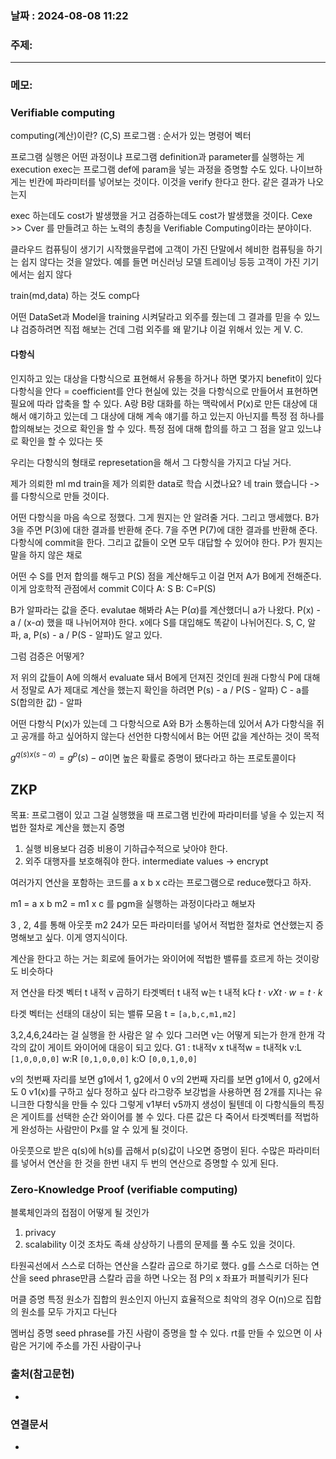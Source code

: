 
### 날짜 : 2024-08-08 11:22

### 주제: 

---
### 메모: 
### Verifiable computing
computing(계산)이란? (C,S)
프로그램 : 순서가 있는 명령어 벡터

프로그램 실행은 어떤 과정이냐
프로그램 definition과 parameter를 실행하는 게 execution
exec는 프로그램 def에 param을 넣는 과정을 증명할 수도 있다.
나이브하게는 빈칸에 파라미터를 넣어보는 것이다.
이것을 verify 한다고 한다. 같은 결과가 나오는지

exec 하는데도 cost가 발생했을 거고
검증하는데도 cost가 발생했을 것이다.
Cexe >> Cver 를 만들려고 하는 노력의 총칭을 Verifiable Computing이라는 분야이다.

클라우드 컴퓨팅이 생기기 시작했을무렵에
고객이 가진 단말에서 헤비한 컴퓨팅을 하기는 쉽지 않다는 것을 알았다.
예를 들면 머신러닝 모델 트레이닝 등등 고객이 가진 기기에서는 쉽지 않다

train(md,data) 하는 것도 comp다

어떤 DataSet과 Model을 training 시켜달라고 외주를 줬는데 그 결과를 믿을 수 있느냐
검증하려면 직접 해보는 건데 그럼 외주를 왜 맡기냐
이걸 위해서 있는 게 V. C.

#### 다항식
인지하고 있는 대상을 다항식으로 표현해서 유통을 하거나 하면 몇가지 benefit이 있다
다항식을 안다 = coefficient를 안다
현실에 있는 것을 다항식으로 만들어서 표현하면 필요에 따라 압축을 할 수 있다.
A랑 B랑 대화를 하는 맥락에서 P(x)로 만든 대상에 대해서 얘기하고 있는데 
그 대상에 대해 계속 얘기를 하고 있는지 아닌지를 특정 점 하나를 합의해보는 것으로 확인을 할 수 있다.
특정 점에 대해 합의를 하고 그 점을 알고 있느냐로 확인을 할 수 있다는 뜻

우리는 다항식의 형태로 represetation을 해서 그 다항식을 가지고 다닐 거다.

제가 의뢰한 ml md train을 제가 의뢰한 data로 학습 시켰나요?
네 train 했습니다 -> 를 다항식으로 만들 것이다.

어떤 다항식을 마음 속으로 정했다. 그게 뭔지는 안 알려줄 거다.
그리고 맹세했다. 
B가 3을 주면 P(3)에 대한 결과를 반환해 준다.
7을 주면 P(7)에 대한 결과를 반환해 준다.
다항식에 commit을 한다. 그리고 값들이 오면 모두 대답할 수 있어야 한다.
P가 뭔지는 말을 하지 않은 채로

어떤 수 S를 먼저 합의를 해두고 P(S) 점을 계산해두고 이걸 먼저 A가 B에게 전해준다.
이게 암호학적 관점에서 commit C이다
A: S
B: C=P(S)

B가 알파라는 값을 준다. evalutae 해봐라
A는 P($\alpha$)를 계산했더니 a가 나왔다.
P(x) - a / (x-$\alpha$) 했을 때 나뉘어져야 한다.
x에다 S를 대입해도 똑같이 나뉘어진다.
S, C, 알파, a, P(s) - a / P(S - 알파)도 알고 있다.

그럼 검증은 어떻게?

저 위의 값들이 A에 의해서 evaluate 돼서 B에게 던져진 것인데
원래 다항식 P에 대해서 정말로 A가 제대로 계산을 했는지 확인을 하려면
P(s) - a / P(S - 알파)
C - a를 S(합의한 값) - 알파

어떤 다항식 P(x)가 있는데 
그 다항식으로 A와 B가 소통하는데 있어서 A가 다항식을 쥐고 공개를 하고 싶어하지 않는다
선언한 다항식에서 B는 어떤 값을 계산하는 것이 목적

$g^{q(s) x (s - \alpha)} = g^p(s) - a$이면 높은 확률로 증명이 됐다라고 하는 프로토콜이다

## ZKP
목표: 프로그램이 있고 그걸 실행했을 때 프로그램 빈칸에 파라미터를 넣을 수 있는지 적법한 절차로 계산을 했는지 증명
1. 실행 비용보다 검증 비용이 기하급수적으로 낮아야 한다.
2. 외주 대행자를 보호해줘야 한다. intermediate values -> encrypt

여러가지 연산을 포함하는 코드를 
a x b x c라는 프로그램으로 reduce했다고 하자.

m1 = a x b
m2 = m1 x c
를 pgm을 실행하는 과정이다라고 해보자

3 , 2, 4를 통해 아웃풋 m2 24가 모든 파라미터를 넣어서 적법한 절차로 연산했는지 증명해보고 싶다.
이게 영지식이다.

계산을 한다고 하는 거는 회로에 들어가는 와이어에 적법한 밸류를 흐르게 하는 것이랑도 비슷하다

저 연산을 타겟 벡터 t 내적 v 곱하기 타겟벡터 t 내적 w는 t 내적 k다
$t\cdot v X t \cdot w = t \cdot k$

타겟 벡터는 선태의 대상이 되는 밸류 모음
t = ```[a,b,c,m1,m2]```

3,2,4,6,24라는 걸 실행을 한 사람은 알 수 있다
그러면 v는 어떻게 되는가
한개 한개 각각의 값이 게이트 와이어에 대응이 되고 있다.
G1 : t내적v x t내적w = t내적k
v:L ```[1,0,0,0,0]```
w:R ```[0,1,0,0,0]```
k:O ```[0,0,1,0,0]```

v의 첫번째 자리를 보면 g1에서 1, g2에서 0
v의 2번째 자리를 보면 g1에서 0, g2에서도 0
v1(x)를 구하고 싶다 정하고 싶다
라그랑주 보강법을 사용하면 점 2개를 지나는 유니크한 다항식을 만들 수 있다
그렇게 v1부터 v5까지 생성이 될텐데
이 다항식들의 특징은 
게이트를 선택한 순간 와이어를 볼 수 있다. 다른 값은 다 죽어서
타겟벡터를 적법하게 완성하는 사람만이 Px를 알 수 있게 될 것이다.

아웃풋으로 받은 q(s)에 h(s)를 곱해서 p(s)값이 나오면 증명이 된다.
수많은 파라미터를 넣어서 연산을 한 것을 한번 내지 두 번의 연산으로 증명할 수 있게 된다.

### Zero-Knowledge Proof (verifiable computing)
블록체인과의 접점이 어떻게 될 것인가
1. privacy
2. scalability
이것 조차도 족쇄 상상하기 나름의 문제를 풀 수도 있을 것이다.

타원곡선에서 스스로 더하는 연산을 스칼라 곱으로 하기로 했다.
g를 스스로 더하는 연산을 seed phrase만큼 스칼라 곱을 하면 나오는 점 P의 x 좌표가 퍼블릭키가 된다

머클 증명
특정 원소가 집합의 원소인지 아닌지 효율적으로
최악의 경우 O(n)으로 집합의 원소를 모두 가지고 다닌다

멤버십 증명
seed phrase를 가진 사람이 증명을 할 수 있다. rt를 만들 수 있으면 이 사람은 거기에 주소를 가진 사람이구나



### 출처(참고문헌)
-

### 연결문서
-